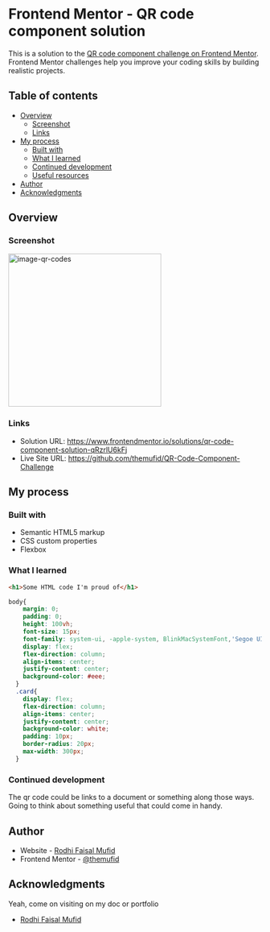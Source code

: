 # Frontend Mentor - QR code component solution

This is a solution to the [QR code component challenge on Frontend Mentor](https://www.frontendmentor.io/challenges/qr-code-component-iux_sIO_H). Frontend Mentor challenges help you improve your coding skills by building realistic projects. 

## Table of contents

- [Overview](#overview)
  - [Screenshot](#screenshot)
  - [Links](#links)
- [My process](#my-process)
  - [Built with](#built-with)
  - [What I learned](#what-i-learned)
  - [Continued development](#continued-development)
  - [Useful resources](#useful-resources)
- [Author](#author)
- [Acknowledgments](#acknowledgments)

## Overview

### Screenshot

<img width="304" alt="image-qr-codes" src="https://user-images.githubusercontent.com/111524042/215054308-1c28bf5f-f45f-48da-800f-61ac2326ec94.png">


### Links

- Solution URL: https://www.frontendmentor.io/solutions/qr-code-component-solution-qRzrlU6kFj
- Live Site URL: https://github.com/themufid/QR-Code-Component-Challenge

## My process

### Built with

- Semantic HTML5 markup
- CSS custom properties
- Flexbox

### What I learned

```html
<h1>Some HTML code I'm proud of</h1>
```
```css
body{
    margin: 0;
    padding: 0;
    height: 100vh;
    font-size: 15px;
    font-family: system-ui, -apple-system, BlinkMacSystemFont,'Segoe UI', Roboto, Oxygen, Ubuntu, Cantarell, 'Open Sans',         'Helvetica Neue', sans-serif;
    display: flex;
    flex-direction: column;
    align-items: center;
    justify-content: center;
    background-color: #eee;
  }
  .card{
    display: flex;
    flex-direction: column;
    align-items: center;
    justify-content: center;
    background-color: white;
    padding: 10px;
    border-radius: 20px;
    max-width: 300px;
  }
```

### Continued development

The qr code could be links to a document or something along those ways. Going to think about something useful that could come in handy.

## Author

- Website - [Rodhi Faisal Mufid](https://dev.to/themufid)
- Frontend Mentor - [@themufid](https://www.frontendmentor.io/profile/themufid)

## Acknowledgments

Yeah, come on visiting on my doc or portfolio
- [Rodhi Faisal Mufid](https://www.linkedin.com/in/rodhifaisalmufid)
